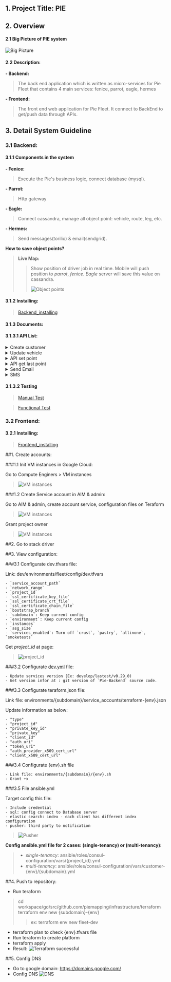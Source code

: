 ## 1. Project Title: **PIE**

## 2. Overview
#### 2.1 Big Picture of **PIE** system
![Big Picture](https://github.com/nguyenthihoangphuong/images/blob/Backend/PIE%20system.png?raw=true)

#### 2.2 Description:
**- Backend:** 
> The back end application which is written as micro-services for Pie Fleet that contains 4 main services: fenice, parrot, eagle, hermes

**- Frontend:**
> The front end web application for Pie Fleet. It connect to BackEnd to get/push data through APIs.

## 3. Detail System Guideline
### 3.1 Backend:
#### 3.1.1 Components in the system

**- Fenice:**
> Execute the Pie's business logic, connect database (mysql).

**- Parrot:** 
> Http gateway

**- Eagle:** 
> Connect cassandra, manage all object point: vehicle, route, leg, etc.

**- Hermes:** 
> Send messages(torilio) & email(sendgrid).

**How to save object points?**
> **Live Map:** 
> > Show position of driver job in real time. Mobile will push position to *parrot*, *fenice*. *Eagle* server will save this value on cassandra.
> > 
> > ![Object points](https://github.com/nguyenthihoangphuong/images/blob/Backend/ObjectPoint.png?raw=true)

#### 3.1.2 Installing:
> [Backend_installing](https://github.com/piemapping/backend/blob/feature/DEVOPS-244/README_BackEnd.md)

#### 3.1.3 Documents:

#### 3.1.3.1 API List:

<details>
  	<summary>Create customer</summary>
  	
  	Request:
  		POST api/v2/princessql
		body
		{
		  createCustomer(data: {
		        name: "customer1",
		        providerId: "32939f65-f6c9-4547-a61a-2083b8f3c1b5",
		        accountNumber: "123",
		        billingAddress: {
		            lineOne: "one",
		            lineTwo: "true",
		            postcode: "700000",
		            city: "hcm",
		            country: "VN"
		        },
		        contacts: [
		            {
		                firstName: "luu",
		                lastName: "quang minh",
		                email: "minh@mail.com",
		                phone: {
		                    callingCode: "84",
		                    number: "12345678"
		                }
		            }
		        ],
		        notes: "some note"
		    }) {
		    customer {
		      id
		      name
		    }
		  }
		}
	----------------------------------------------------
	Response: 
		{
		   customer {
		      id: "7e714b01-662a-406e-89fd-781a70d049e4"
		      name: "minh"
		    }
		}
	----------------------------------------------------
	Error:
	[ 
		"InvalidRequest_Error" : When missing customer's name or provider's id
		"NameInUse": When customer's name is already used
		"Database_Error": Error of server
	]
	  	
</details>
<details>
  	<summary>Update vehicle</summary>
  	
  	Request:
		mutation ($data: VehicleInput!) {
			updateVehicle(data:$data) {
				vehicle {
		            id,
		            make,
		            registrationNumber,
		            lengthMetre,
		            heightMetre,
		            widthMetre,
		            weightKilogram,
		            notes,
		            providerId,
		            locationId,
		        }
		    }
		}
		{
		    "data": {
		        "updateVehicle": {
		            "vehicle": {
		                "heightMetre": 13.65,
		                "id": "0018358e-8a76-4625-bc5a-070cedf7798d",
		                "lengthMetre": 13.65,
		                "locationId": "10099994-7f7c-48a5-bf83-173046085ac5",
		                "make": "Montracon Updated",
		                "notes": "This is note Updated",
		                "providerId": "4a3b2ac0-b3cc-11e5-af85-df26d31b15ce",
		                "registrationNumber": "307465",
		                "weightKilogram": 12000,
		                "widthMetre": 13.65
		            }
		        }
		    }
		}
  	
	----------------------------------------------------
	Response: 
		{
	    "data": {
	        "updateVehicle": {
	            "vehicle": {
	                "heightMetre": 13.65,
	                "id": "0018358e-8a76-4625-bc5a-070cedf7798d",
	                "lengthMetre": 13.65,
	                "locationId": "10099994-7f7c-48a5-bf83-173046085ac5",
	                "make": "Montracon Updated",
	                "notes": "This is note Updated",
	                "providerId": "4a3b2ac0-b3cc-11e5-af85-df26d31b15ce",
	                "registrationNumber": "307465",
	                "weightKilogram": 12000,
	                "widthMetre": 13.65
	            }
	        }
	    }
	
	----------------------------------------------------
	Error:
	[
		VehicleMissingTopLevelField:   missing object data when receiving FE request  
		VehiclePhoneEmpty:   missing phone number
		VehicleRegistrationNumberMustBeUnique:  registration number is not unique
		MaxNumberOfRegistration: registration number must be smaller than 10 characters
	]
	  	
</details>
<details>
  	<summary>API set point</summary>
  	
	Request:
	  	POST api/v2/tracking-points
		body
		{
			"point": {
			"lat": 50.93382998650727,
			"lng": -1.326139808366923
			},
			"categories": [
				{
					"type": "DRIVER",
					"value": "driver209"
				},
				{
					"type": "LEG",
					"value": "leg209"
				},
				{
					"type": "ROUTE",
					"value": "route209"
				},
				{
					"type": "VEHICLE",
					"value": "truck209"
				},
				{
					"type": "TRAILER",
					"value": "trailer209"
				}
			]
		}
  	
	----------------------------------------------------
	Response: 
	{}
	----------------------------------------------------
	Error:
	[
		"Point must have at least one category" : when body miss categories
		"CreatePoint needs a point supplied" : when body miss point
	] 	
		
</details>
<details>
  	<summary>API get last point</summary>
  	
	Request:
  	POST api/v2/graphql
	body
	{
		lastPoint(categories: [{type: "VEHICLE", value: "0f4706d6-c417-4f33-b07a-118e44c16da5"}]) {
		point
			{
				lat
				lng
				createdAt
			}
		}
	}
	----------------------------------------------------
	Response: 
	{
		"points": [
			{
				"lat": 50.93382998650727,
				"lng": -1.326139808366923,
				"createdAt": 1460988081
			},
			{
				"lat": 50.93382998650727,
				"lng": -1.326139808366923,
				"createdAt": 1460988160
			}
		]
	}
	----------------------------------------------------
	Error:
	[
		"Server internal error": when server down
	]
	  	
</details>
<details>
  	<summary>Send Email</summary>
  	
	Reference: https://sendgrid.com/docs/API_Reference/api_v3.html
	Library: https://github.com/sendgrid/sendgrid-go
	
</details>
<details>
  	<summary>SMS</summary>
  	
	Reference: https://www.twilio.com/docs/sms/send-messages
	  	
</details>

#### 3.1.3.2 Testing

> [Manual Test](https://docs.google.com/spreadsheets/d/1ToHisXyfIsDtZlo8jC60lPzzWNz8Vs0szuJJczNzkoY/edit#gid=1441377163)

> [Functional Test](https://github.com/piemapping/frontend/tree/develop/functional-test/features)

### 3.2 Frontend:
#### 3.2.1 Installing:
> [Frontend_installing](https://github.com/piemapping/backend/blob/feature/DEVOPS-244/README_FrontEnd.md)

##1. Create accounts:

###1.1  Init VM instances in Google Cloud:

Go to Compute Enginers > VM instances

> ![VM instances](https://github.com/nguyenthihoangphuong/images/blob/CreateNewClientEnvironment/VM%20instances.png?raw=true)


###1.2  Create Service account in AIM & admin:

Go to AIM & admin, create account service, configuration files on Teraform

> ![VM instances](https://github.com/nguyenthihoangphuong/images/blob/CreateNewClientEnvironment/AIM%20&%20admin,%20create%20account%20service.png?raw=true)

Grant project owner

> ![VM instances](https://github.com/nguyenthihoangphuong/images/blob/CreateNewClientEnvironment/grant%20project%20owner.png?raw=true)

##2. Go to stack driver

##3. View configuration:

###3.1 Configurate dev.tfvars file:

 Link: dev/environments/fleet/config/dev.tfvars
	
	- `service_account_path`
	- `network_range`
	- `project_id`
	- `ssl_certificate_key_file`
	- `ssl_certificate_crt_file`
	- `ssl_certificate_chain_file`
	- `bootstrap_branch`
	- `subdomain`: Keep current config
	- `environment`: Keep current config
	- `instances`
	- `asg_size`
	- `services_enabled`: Turn off `crust`, `pastry`, `allinone`, `smoketests`

Get *project_id* at page:

> ![project_id](https://github.com/nguyenthihoangphuong/images/blob/CreateNewClientEnvironment/project_id.png?raw=true)

###3.2 Configurate [dev.yml](https://github.com/piemapping/infrastructure/blob/dev/environments/fleet/config/dev.yml) file:

	- Update services version (Ex: develop/lastest/v0.29.0) 
	- Get version infor at : git version of `Pie-Backend` source code.
	
###3.3 Configurate teraform.json file: 

Link file: environments/{subdomain}/service_accounts/terraform-{env}.json 

Update information as below:

	- "type"
	- "project_id"
	- "private_key_id"
	- "private_key"
	- "client_id"
	- "auth_uri"
	- "token_uri"
	- "auth_provider_x509_cert_url"
	- "client_x509_cert_url"
	
###3.4 Configurate {env}.sh file 

	- Link file: environments/{subdomain}/{env}.sh 
	- Grant +x

###3.5 File ansible.yml

Target config this file:

	- Include credential
	- sql: config connect to Database server
	- elastic search: index - each client has different index configuration
	- pusher: third party to notification

> ![Pusher](https://github.com/nguyenthihoangphuong/images/blob/CreateNewClientEnvironment/pusher.png?raw=true)

**Config ansible.yml file  for 2 cases: (single-tenancy) or (multi-tenancy):**

> - *single-tenancy*: ansible/roles/consul-configuration/vars/{project_id}.yml
> - *multi-tenancy*: ansible/roles/consul-configuration/vars/customer-{env}/{subdomain}.yml

	
##4. Push to repository:

- Run teraform 	
> cd workspace/go/src/github.com/piemapping/infrastructure/terraform
> terraform env new {subdomain}-{env}
> > ex: terraform env new fleet-dev

- terraform plan to check {env}.tfvars file
- Run teraform to create platform
- terraform apply
- Result:
![Terraform successful](https://github.com/nguyenthihoangphuong/images/blob/CreateNewClientEnvironment/Terraform%20Successful.png?raw=true)

##5. Config DNS

- Go to google domain: https://domains.google.com/
- Config DNS 
![DNS](https://github.com/nguyenthihoangphuong/images/blob/CreateNewClientEnvironment/DNS.png?raw=true)

